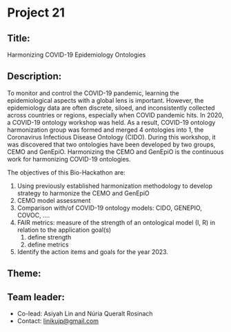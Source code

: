 # Project 21

## Title: 

Harmonizing COVID-19 Epidemiology Ontologies

## Description:


To monitor and control the COVID-19 pandemic, learning the
epidemiological aspects with a global lens is important. However, the
epidemiology data are often discrete, siloed, and inconsistently
collected across countries or regions, especially when COVID pandemic
hits. In 2020, a COVID-19 ontology workshop was held. As a result,
COVID-19 ontology harmonization group was formed and merged 4
ontologies into 1, the Coronavirus Infectious Disease Ontology
(CIDO). During this workshop, it was discovered that two ontologies
have been developed by two groups, CEMO and GenEpiO. Harmonizing the
CEMO and GenEpiO is the continuous work for harmonizing COVID-19
ontologies.

The objectives of this Bio-Hackathon are:

1. Using previously established harmonization methodology to develop strategy to harmonize the CEMO and GenEpiO
2. CEMO model assessment
3. Comparison with/of COVID-19 ontology models: CIDO, GENEPIO, COVOC, ....
4. FAIR metrics: measure of the strength of an ontological model (I, R) in relation to the application goal(s)
   1. define strength
   2. define metrics
5. Identify the action items and goals for the year 2023. 


## Theme:


## Team leader:

 * Co-lead: Asiyah Lin and Núria Queralt Rosinach 
 * Contact: linikujp@gmail.com
 

